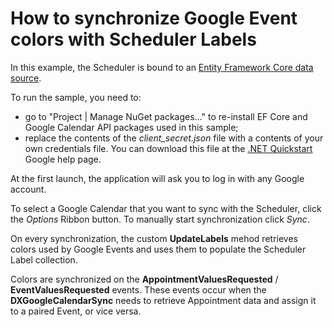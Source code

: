 # How to synchronize Google Event colors with Scheduler Labels

In this example, the Scheduler is bound to an [Entity Framework Core data source](https://documentation.devexpress.com/WindowsForms/118049/Common-Features/Data-Binding/Binding-to-Entity-Framework-Core).

To run the sample, you need to:
* go to "Project | Manage NuGet packages..." to re-install EF Core and Google Calendar API packages used in this sample;
* replace the contents of the *client_secret.json* file with a contents of your own credentials file. You can download this file at the
[.NET Quickstart](https://developers.google.com/calendar/quickstart/dotnet) Google help page.

At the first launch, the application will ask you to log in with any Google account.

To select a Google Calendar that you want to sync with the Scheduler, click the *Options* Ribbon button. To manually start synchronization click *Sync*.

On every synchronization, the custom **UpdateLabels** mehod retrieves colors used by Google Events and uses them to populate the Scheduler Label collection.

Colors are synchronized on the **AppointmentValuesRequested** / **EventValuesRequested** events.
These events occur when the **DXGoogleCalendarSync** needs to retrieve Appointment data and assign it to a paired Event, or vice versa.
